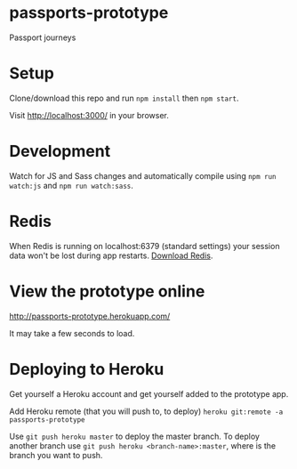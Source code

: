 # passports-prototype

Passport journeys

# Setup

Clone/download this repo and run `npm install` then `npm start`.

Visit <a href="http://localhost:3001/" target="_blank">http://localhost:3000/</a> in your browser.

# Development

Watch for JS and Sass changes and automatically compile using `npm run watch:js` and `npm run watch:sass`.

# Redis

When Redis is running on localhost:6379 (standard settings) your session data won't be lost during app restarts. [Download Redis](http://redis.io/download).

# View the prototype online

<a href="http://passports-prototype.herokuapp.com/" target="_blank">http://passports-prototype.herokuapp.com/</a>

It may take a few seconds to load.

# Deploying to Heroku

Get yourself a Heroku account and get yourself added to the prototype app.

Add Heroku remote (that you will push to, to deploy) `heroku git:remote -a passports-prototype`

Use `git push heroku master` to deploy the master branch. To deploy another branch use `git push heroku <branch-name>:master`, where <branch-name> is the branch you want to push.
